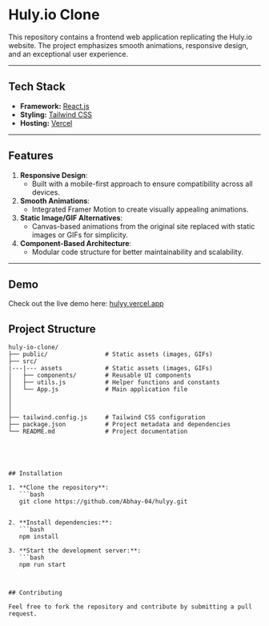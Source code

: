 # Huly.io Clone  

This repository contains a frontend web application replicating the Huly.io website. The project emphasizes smooth animations, responsive design, and an exceptional user experience.  

---

## Tech Stack  

- **Framework:** [React.js](https://reactjs.org/)  
- **Styling:** [Tailwind CSS](https://tailwindcss.com/)  
- **Hosting:** [Vercel](https://vercel.com/)  

---

## Features  

1. **Responsive Design**:  
   - Built with a mobile-first approach to ensure compatibility across all devices.  
2. **Smooth Animations**:  
   - Integrated Framer Motion to create visually appealing animations.  
3. **Static Image/GIF Alternatives**:  
   - Canvas-based animations from the original site replaced with static images or GIFs for simplicity.  
4. **Component-Based Architecture**:  
   - Modular code structure for better maintainability and scalability.  


---

## Demo

Check out the live demo here: [hulyy.vercel.app](https://hulyy.vercel.app)

## Project Structure  

```plaintext
huly-io-clone/
├── public/                # Static assets (images, GIFs)
├── src/
|---|--- assets            # Static assets (images, GIFs)
│   ├── components/        # Reusable UI components
│   ├── utils.js           # Helper functions and constants
│   └── App.js             # Main application file
│   
│  
│   
├── tailwind.config.js     # Tailwind CSS configuration
├── package.json           # Project metadata and dependencies
└── README.md              # Project documentation





## Installation

1. **Clone the repository**:
   ```bash
   git clone https://github.com/Abhay-04/hulyy.git


2. **Install dependencies:**:
   ```bash
   npm install   

3. **Start the development server:**:
   ```bash
   npm run start   



## Contributing

Feel free to fork the repository and contribute by submitting a pull request. 